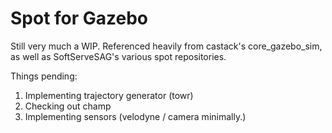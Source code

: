 # Spot for Gazebo

Still very much a WIP. Referenced heavily from castack's core_gazebo_sim, as well as SoftServeSAG's various spot repositories.

Things pending:
1. Implementing trajectory generator (towr)
2. Checking out champ
3. Implementing sensors (velodyne / camera minimally.)